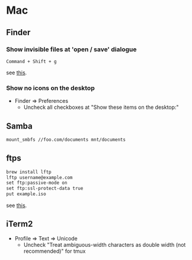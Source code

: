 # Mac

## Finder

### Show invisible files at 'open / save' dialogue

`Command + Shift + g`

see [this](http://inforati.jp/apple/mac-tips-techniques/system-hints/how-to-use-move-to-folder-command-in-a-open-or-save-dialog-in-macos.html).

### Show no icons on the desktop

* Finder => Preferences
  * Uncheck all checkboxes at "Show these items on the desktop:"

## Samba

```markdown
mount_smbfs //foo.com/documents mnt/documents
```

## ftps

```markdown
brew install lftp
lftp username@example.com
set ftp:passive-mode on
set ftp:ssl-protect-data true
put example.iso
```

see [this](http://qiita.com/mazgi/items/f25bb6baa2cc5bbddc9a).

## iTerm2

* Profile => Text => Unicode
  * Uncheck "Treat ambiguous-width characters as double width (not recommended)" for tmux
